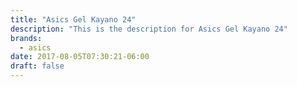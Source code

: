 ```yaml
---
title: "Asics Gel Kayano 24"
description: "This is the description for Asics Gel Kayano 24"
brands:
  - asics
date: 2017-08-05T07:30:21-06:00
draft: false
---
```

